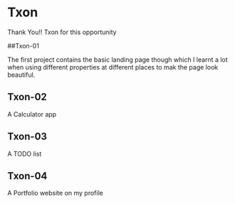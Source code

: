 # Txon

Thank You!! Txon for this opportunity



##Txon-01

The first project contains the basic landing page though which I learnt a lot when using different properties at different places to mak the page look beautiful.


## Txon-02
 
 A Calculator app 

## Txon-03

A TODO list
## Txon-04

A Portfolio website on my profile
